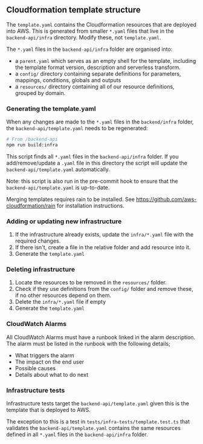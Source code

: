 ## Cloudformation template structure

The `template.yaml` contains the Cloudformation resources that are deployed into AWS.
This is generated from smaller `*.yaml` files that live in the `backend-api/infra` directory.  Modify these, not `template.yaml`.

The `*.yaml` files in the `backend-api/infra` folder are organised into:
- a `parent.yaml` which serves as an empty shell for the template, including the template format version, description and serverless transform.
- a `config/` directory containing separate definitions for parameters, mappings, conditions, globals and outputs
- a `resources/` directory containing all of our resource definitions, grouped by domain.

### Generating the template.yaml
When any changes are made to the `*.yaml` files in the `backend/infra` folder, the `backend-api/template.yaml` needs to be regenerated:

```bash
# From /backend-api
npm run build:infra
```

This script finds all `*.yaml` files in the `backend-api/infra` folder. If you add/remove/update a `.yaml` file in this directory the script will update the `backend-api/template.yaml` automatically.

Note: this script is also run in the pre-commit hook to ensure that the `backend-api/template.yaml` is up-to-date.

Merging templates requires rain to be installed. See https://github.com/aws-cloudformation/rain for installation instructions.

### Adding or updating new infrastructure
1) If the infrastructure already exists, update the `infra/*.yaml` file with the required changes.
2) If there isn't, create a file in the relative folder and add resource into it.
3) Generate the `template.yaml`

### Deleting infrastructure
1) Locate the resources to be removed in the `resources/` folder.
2) Check if they use definitions from the `config/` folder and remove these, if no other resources depend on them.
3) Delete the `infra/*.yaml` file if empty
4) Generate the `template.yaml`

### CloudWatch Alarms
All CloudWatch Alarms must have a runbook linked in the alarm description. The alarm must be listed in the runbook with the following details;
- What triggers the alarm
- The impact on the end user
- Possible causes
- Details about what to do next

### Infrastructure tests
Infrastructure tests target the `backend-api/template.yaml` given this is the template that is deployed to AWS. 

The exception to this is a test in `tests/infra-tests/template.test.ts` that validates the `backend-api/template.yaml` contains the same resources defined in all `*.yaml` files in the `backend-api/infra` folder.